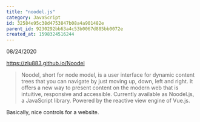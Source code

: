 ```yaml
---
title: "noodel.js"
category: JavaScript
id: 32584e95c38d4753847b08a4a901482e
parent_id: 9230292bb63a4c53b0067d885bb0072e
created_at: 1598324516244
---
```


08/24/2020

https://zlu883.github.io/Noodel

> Noodel, short for node model, is a user interface for dynamic content trees that you can navigate by just moving up, down, left and right. It offers a new way to present content on the modern web that is intuitive, responsive and accessible.
Currently available as Noodel.js, a JavaScript library. Powered by the reactive view engine of Vue.js. 

Basically, nice controls for a website.
    